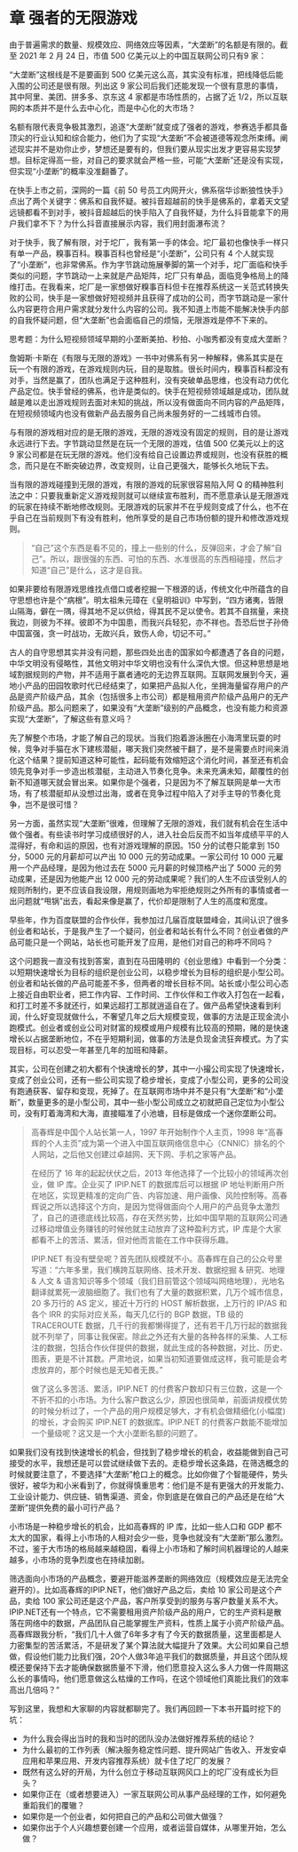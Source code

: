 # 章 强者的无限游戏

由于普遍需求的数量、规模效应、网络效应等因素，“大垄断”的名额是有限的。截至 2021 年 2 月 24 日，市值 500 亿美元以上的中国互联网公司只有9 家：

“大垄断”这根线是不是要画到 500 亿美元这么高，其实没有标准，把线降低后能入围的公司还是很有限。列出这 9 家公司后我们还能发现一个很有意思的事情，其中阿里、美团、拼多多、京东这 4 家都是市场性质的，占据了近 1/2，所以互联网的本质并不是什么去中心化，而是中心化的大市场？

名额有限代表竞争极其激烈，追逐“大垄断”就变成了强者的游戏，参赛选手都具备顶尖的行业认知和综合能力，他们为了实现“大垄断”不会被道德等观念所束缚。阐述现实并不是劝你止步，梦想还是要有的，但我们要从现实出发才更容易实现梦想。目标定得高一些，对自己的要求就会严格一些，可能“大垄断”还是没有实现，但实现“小垄断”的概率没准翻番了。

在快手上市之前，深网的一篇《前 50 号员工内网开火，佛系宿华诊断狼性快手》点出了两个关键字：佛系和自我怀疑。被抖音超越前的快手是佛系的，拿着天文望远镜都看不到对手，被抖音超越后的快手陷入了自我怀疑，为什么抖音能拿下的用户我们拿不下？为什么抖音直接展示内容，我们用封面瀑布流？

对于快手，我了解有限，对于坨厂，我有第一手的体会。坨厂最初也像快手一样只有单一产品，糗事百科。糗事百科也曾经是“小垄断”，公司只有 4 个人就实现了“小垄断”，也非常佛系。作为字节跳动施展拳脚的第一个对手，坨厂面临和快手类似的问题，字节跳动一上来就是产品矩阵，坨厂只有单品，面临竞争格局上的降维打击。在我看来，坨厂是一家想做好糗事百科但卡在推荐系统这一关范式转换失败的公司，快手是一家想做好短视频并且获得了成功的公司，而字节跳动是一家什么内容更符合用户需求就分发什么内容的公司。我不知道上市能不能解决快手内部的自我怀疑问题，但“大垄断”也会面临自己的烦恼，无限游戏是停不下来的。

思考题：为什么短视频领域早期的小垄断美拍、秒拍、小咖秀都没有变成大垄断？

詹姆斯·卡斯在《有限与无限的游戏》一书中对佛系有另一种解释，佛系其实是在玩一个有限的游戏，在游戏规则内玩，目的是取胜。很长时间内，糗事百科都没有对手，当然是赢了，团队也满足于这种胜利，没有突破单品思维，也没有动力优化产品定位。快手曾经的佛系，也许是类似的。快手在短视频领域越是成功，团队就越是难以走出游戏规则去面对未知的挑战，所以没有做面向不同内容的产品矩阵，在短视频领域内也没有做新产品去服务自己尚未服务好的一二线城市白领。

与有限的游戏相对应的是无限的游戏，无限的游戏没有固定的规则，目的是让游戏永远进行下去。字节跳动显然是在玩一个无限的游戏，估值 500 亿美元以上的这 9 家公司都是在玩无限的游戏。他们没有给自己设置边界或规则，也没有获胜的概念，而只是在不断突破边界，改变规则，让自己更强大，能够长久地玩下去。

当有限的游戏碰撞到无限的游戏，有限的游戏的玩家很容易陷入阿 Q 的精神胜利法之中：只要我重新定义游戏规则就可以继续宣布胜利，而不愿意承认是无限游戏的玩家在持续不断地修改规则。无限游戏的玩家并不在乎规则变成了什么，也不在乎自己在当前规则下有没有胜利，他所享受的是自己市场份额的提升和修改游戏规则。

> “自己”这个东西是看不见的，撞上一些别的什么，反弹回来，才会了解“自己”。所以，跟很强的东西、可怕的东西、水准很高的东西相碰撞，然后才知道“自己”是什么，这才是自我。

如果非要给有限游戏思维找点借口或者挖掘一下根源的话，传统文化中所蕴含的自守思想也许是个“病根”。明太祖朱元璋在《皇明祖训》中写到，“四方诸夷，皆限山隔海，僻在一隅，得其地不足以供给，得其民不足以使令。若其不自揣量，来挠我边，则彼为不祥。彼即不为中国患，而我兴兵轻犯，亦不祥也。吾恐后世子孙倚中国富强，贪一时战功，无故兴兵，致伤人命，切记不可。”

古人的自守思想其实并没有问题，那些四处出击的国家如今都遭遇了各自的问题，中华文明没有侵略性，其他文明对中华文明也没有什么深仇大恨。但这种思想是地域割据规则的产物，并不适用于赢者通吃的无边界互联网。互联网发展到今天，遍地小产品的田园牧歌时代已经结束了，如果把产品拟人化，坐拥海量留存用户的产品是资产阶级产品，其余（包括很多上市公司）都是租用资产阶级产品用户的无产阶级产品。那么问题来了，如果没有“大垄断”级别的产品概念，也没有能力和资源实现“大垄断”，了解这些有意义吗？

先了解整个市场，才能了解自己的现状。当我们抱着游泳圈在小海湾里玩耍的时候，竞争对手猫在水下建核潜艇，哪天我们突然被干翻了，是不是需要点时间来消化这个结果？提前知道这种可能性，起码能有效缩短这个消化时间，甚至还有机会领先竞争对手一步造出核潜艇，主动进入节奏化竞争。未来充满未知，颠覆性的创新不知道哪天就会冒出来。如果你是个强者，只是因为不了解互联网是单一大市场，有了核潜艇却从没想过出海，或者在竞争过程中陷入了对手主导的节奏化竞争，岂不是很可惜？

另一方面，虽然实现“大垄断”很难，但理解了无限的游戏，我们就有机会在生活中做个强者。有些读书时学习成绩很好的人，进入社会后反而不如当年成绩平平的人混得好，有命和运的原因，也有对游戏理解的原因。150 分的试卷只能拿到 150 分，5000 元的月薪却可以产出 10 000 元的劳动成果。一家公司付 10 000 元雇用一个产品经理，是因为他过去在 5000 元月薪的时候顶格产出了 5000 元的劳动成果，还是因为他能产出 12 000 元的劳动成果呢？我们的人生不应该受别人的规则所制约，更不应该自我设限，用规则画地为牢拒绝规则之外所有的事情或者一出问题就“甩锅”出去，看起来像是赢了，代价却是限制了人生的高度和宽度。

早些年，作为百度联盟的合作伙伴，我参加过几届百度联盟峰会，其间认识了很多创业者和站长，于是我产生了一个疑问，创业者和站长有什么不同？创业者做的产品可能只是一个网站，站长也可能开发了应用，是他们对自己的称呼不同吗？

这个问题我一直没有找到答案，直到在马田隆明的《创业思维》中看到一个分类：以短期快速增长为目标的组织是创业公司，以稳步增长为目标的组织是小型公司。创业者和站长做的产品可能差不多，但两者的增长目标不同。站长或小型公司心态上接近自由职业者，把工作内容、工作时间、工作伙伴和工作收入打包在一起看，和打工时差不多就还行，如果远超打工那就逍遥自在了。做产品希望快速看到利润，什么好变现就做什么，不奢望几年之后大规模变现，做事的方法是正现金流小跑模式。创业者或创业公司对财富的规模或用户规模有比较高的预期，赌的是快速增长以占据垄断地位，不在乎短期利润，做事的方法是负现金流狂奔模式。为了实现目标，可以忍受一年甚至几年的加班和降薪。

其实，公司在创建之初大都有个快速增长的梦，其中一小撮公司实现了快速增长，变成了创业公司，还有一些公司实现了稳步增长，变成了小型公司，更多的公司没有跑通获客、留存和变现，死掉了。在互联网市场中并不是只有“大垄断”和“小垄断”，数量更多的是小型公司，其中一些小型公司成立之初就把自己定位为小型公司，没有盯着海湾和大海，直接瞄准了小池塘，目标是做成一个迷你垄断公司。

> 高春辉是中国个人站长第一人，1997 年开始制作个人主页，1998 年“高春辉的个人主页”成为第一个进入中国互联网络信息中心（CNNIC）排名的个人网站，之后他又创建过卓越网、天下网、手机之家等产品。
>
> 在经历了 16 年的起起伏伏之后，2013 年他选择了一个比较小的领域再次创业，做 IP 库。企业买了 IPIP.NET 的数据库后可以根据 IP 地址判断用户所在地区，实现更精准的定向广告、内容加速、用户画像、风险控制等。高春辉说之所以选择这个方向，是因为觉得做面向个人用户的产品竞争太激烈了，自己的道德底线比较高，存在天然劣势，比如中国早期的互联网公司通过移动增值业务赚钱的时候他就主动放弃了这种盈利方式，IP 库是个大家都看不上的苦活、累活，但对他而言能在工作中获得乐趣。
>
> IPIP.NET 有没有壁垒呢？首先团队规模就不小。高春辉在自己的公众号里写道：“六年多里，我们横跨互联网络、技术开发、数据挖掘 & 研究、地理 & 人文 & 语言知识等多个领域（我们目前管这个领域叫网络地理），光地名翻译就累死一波脑细胞了。我们也有了大量的数据积累，几万个城市信息，20 多万行的 AS 定义，接近十万行的 HOST 解析数据，上万行的 IP/AS 和各个 IRR 的实际对应关系，每天几亿行的 BGP 数据，TB 级的 TRACEROUTE 数据，几千行的我都懒得提了，还有若干几万行起的数据我就不列举了，同事让我保密。除此之外还有大量的各种各样的采集、人工标注的数据，包括合作伙伴提供的数据，就此生成的各种数据，对比、历史、图表，更是不计其数。严肃地说，如果当初知道要做成这样，我可能是会考虑放弃的，那个时候也是无知者无畏。”
>
> 做了这么多苦活、累活，IPIP.NET 的付费客户数却只有三位数，这是一个不折不扣的小市场。为什么客户数这么少，原因也很简单，前面讲规模优势的时候分析过了，一个产品的用户规模足够大，才有机会做精细化(小幅度)的增长，才会购买 IPIP.NET 的数据库。IPIP.NET 的付费客户数能不能增加一个量级呢？这又是一个大小垄断名额的问题了。

如果我们没有找到快速增长的机会，但找到了稳步增长的机会，收益能做到自己可接受的水平，我想还是可以尝试继续做下去的。走稳步增长这条路，在筛选概念的时候就要注意了，不要选择“大垄断”枪口上的概念。比如你做了个智能硬件，势头很好，被华为和小米看到了，你就得慎重思考：他们是不是有更强大的开发能力、工业设计能力、供应链、销售渠道、资金，你到底是在做自己的产品还是在给“大垄断”提供免费的最小可行产品？

小市场是一种稳步增长的机会，比如高春辉的 IP 库，比如一些人口和 GDP 都不太大的国家，看得上小市场的人相对会少一些，竞争也就没有“大垄断”那么激烈。不过，鉴于大市场的格局越来越稳固，看得上小市场和了解时间机器理论的人越来越多，小市场的竞争烈度也在持续加剧。

筛选面向小市场的产品概念，要避开能滋养垄断的网络效应（规模效应是无法完全避开的）。比如高春辉的IPIP.NET，他们做好产品之后，卖给 10 家公司是这个产品，卖给 100 家公司还是这个产品，客户所享受到的服务与客户数量关系不大。IPIP.NET还有一个特点，它不需要租用资产阶级产品的用户，它的生产资料是散落在网络中的数据，产品团队自己能掌握生产资料，性质上属于小资产阶级产品。高春辉跟我分析，“我们几十人做了6年多才有了今天的数据质量，这里面都是人力密集型的苦活累活，不是研发了某个算法就大幅提升了效果。大公司如果自己想做，假设他们能力比我们强，20个人做3年追平我们的数据质量，并且这个团队规模还要保持下去才能确保数据质量不下滑，他们愿意投入这么多人力做一件周期这么长的事情吗，他们愿意做这么枯燥的工作吗，在这个领域他们真能比我们的效率高出几倍吗？“

写到这里，我想和大家聊的内容就都聊完了。我们再回顾一下本书开篇时挖下的坑：

* 为什么我会得出当时的我和当时的团队没办法做好推荐系统的结论？
* 为什么最初的工作列表（解决服务稳定性问题、提升网站广告收入、开发安卓应用和苹果应用、开发内容推荐系统）就卡住了坨厂的发展？
* 既然有这么好的开局，为什么创立于移动互联网风口上的坨厂没有成长为巨头？
* 如果你正在（或者想要进入）一家互联网公司从事产品经理的工作，如何避免重蹈我们的覆辙？
* 如果你是一个创业者，如何把自己的产品和公司做大做强？
* 如果你出于个人兴趣想要创建一个应用，或者运营自媒体，从哪里开始，怎么做？
